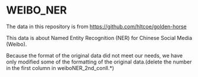 # WEIBO_NER
The data in this repository is from https://github.com/hltcoe/golden-horse

This data is about Named Entity Recognition (NER) for Chinese Social Media (Weibo).

Because the format of the original data did not meet our needs, we have only modified some of the formatting of the original data.(delete the number in the first column in weiboNER_2nd_conll.*)
